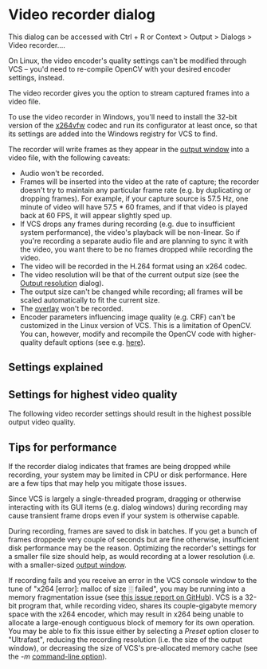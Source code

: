 # Video recorder dialog

This dialog can be accessed with <key-combo>Ctrl + R</key-combo> or <menu-path>Context > Output > Dialogs > Video recorder...</menu-path>.

<dokki-warning>
    On Linux, the video encoder's quality settings can't be modified through VCS &ndash; you'd need to re-compile OpenCV with your desired encoder settings, instead.
</dokki-warning>

The video recorder gives you the option to stream captured frames into a video file.

To use the video recorder in Windows, you'll need to install the 32-bit version of the [x264vfw](https://sourceforge.net/projects/x264vfw/files/x264vfw/44_2851bm_44825/) codec and run its configurator at least once, so that its settings are added into the Windows registry for VCS to find.

The recorder will write frames as they appear in the [output window](#output-window) into a video file, with the following caveats:

- Audio won't be recorded.
- Frames will be inserted into the video at the rate of capture; the recorder doesn't try to maintain any particular frame rate (e.g. by duplicating or dropping frames). For example, if your capture source is 57.5 Hz, one minute of video will have 57.5 * 60 frames, and if that video is played back at 60 FPS, it will appear slightly sped up.
- If VCS drops any frames during recording (e.g. due to insufficient system performance), the video's playback will be non-linear. So if you're recording a separate audio file and are planning to sync it with the video, you want there to be no frames dropped while recording the video.
- The video will be recorded in the H.264 format using an x264 codec.
- The video resolution will be that of the current output size (see the [Output resolution](#output-resolution-dialog) dialog).
- The output size can't be changed while recording; all frames will be scaled automatically to fit the current size.
- The [overlay](#overlay-dialog) won't be recorded.
- Encoder parameters influencing image quality (e.g. CRF) can't be customized in the Linux version of VCS. This is a limitation of OpenCV. You can, however, modify and recompile the OpenCV code with higher-quality default options (see e.g. [here](https://www.researchgate.net/post/Is_it_possible_to_set_the_lossfree_option_for_the_X264_codec_in_OpenCV)).


## Settings explained

<dokki-table headerless>
    <template #table>
        <tr>
            <th>Setting<sup>*</sup></th>
            <th>Description</th>
        </tr>
        <tr>
            <td>Nominal FPS</td>
            <td>
                The video's suggested playback rate. This setting doesn't affect the recording rate, only the rate at which the video might be played back by your video player. The actual recording FPS will be determined by the capture source's refresh rate.
            </td>
        </tr>
        <tr>
            <td>Video container</td>
            <td>
                The file format used for storing the video on disk.
            </td>
        </tr>
        <tr>
            <td>Video codec</td>
            <td>
                The codec used for encoding the video. Currently, only <em>x264</em> is supported.
            </td>
        </tr>
        <tr>
            <td>Arguments</td>
            <td>
                You can enter any additional command-line arguments for the video codec.
            </td>
        </tr>
        <tr>
            <td colspan="2">
                <sup>*</sup>Only some of the available settings are included in this list; others depend on the choice of video codec and are as per standard for that codec (e.g. CRF for x264).
            </td>
        </tr>
    </template>
</dokki-table>

## Settings for highest video quality

The following video recorder settings should result in the highest possible output video quality.

<dokki-table headerless>
    <template #table>
        <tr>
            <th>Setting</th>
            <th>Value</th>
        </tr>
        <tr>
            <td>Video codec</td>
            <td>x264</td>
        </tr>
        <tr>
            <td>Profile</td>
            <td>High 4:4:4</td>
        </tr>
        <tr>
            <td>Pixel format</td>
            <td>RGB</td>
        </tr>
        <tr>
            <td>CRF</td>
            <td>0<sup>*</sup></td>
        </tr>
        <tr>
            <td colspan="2">
                <sup>*</sup>Increasing the CRT value to 10&ndash;14 will considerably reduce the size of the resulting video file while maintaining high image quality.
            </td>
        </tr>
    </template>
</dokki-table>

## Tips for performance

If the recorder dialog indicates that frames are being dropped while recording, your system may be limited in CPU or disk performance. Here are a few tips that may help you mitigate those issues.

Since VCS is largely a single-threaded program, dragging or otherwise interacting with its GUI items (e.g. dialog windows) during recording may cause transient frame drops even if your system is otherwise capable.  

During recording, frames are saved to disk in batches. If you get a bunch of frames droppede very couple of seconds but are fine otherwise, insufficient disk performance may be the reason. Optimizing the recorder's settings for a smaller file size should help, as would recording at a lower resolution (i.e. with a smaller-sized [output window](#output-window).

If recording fails and you receive an error in the VCS console window to the tune of "x264 [error]: malloc of size ░ failed", you may be running into a memory fragmentation issue (see [this issue report on GitHub](https://github.com/leikareipa/vcs/issues/21)). VCS is a 32-bit program that, while recording video, shares its couple-gigabyte memory space with the x264 encoder, which may result in x264 being unable to allocate a large-enough contiguous block of memory for its own operation. You may be able to fix this issue either by selecting a <em>Preset</em> option closer to "Ultrafast", reducing the recording resolution (i.e. the size of the output window), or decreasing the size of VCS's pre-allocated memory cache (see the <em>-m</em> [command-line option](#command-line-options)).
